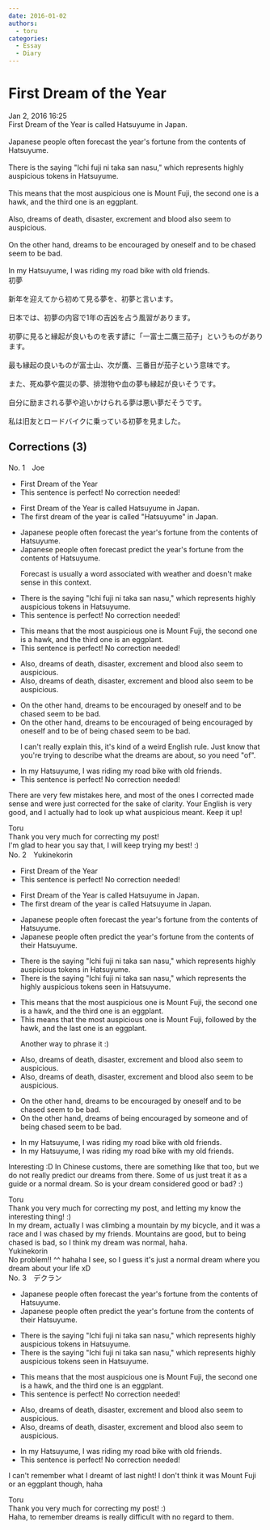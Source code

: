 ```yaml
---
date: 2016-01-02
authors:
  - toru
categories:
  - Essay
  - Diary
---
```


<h1 id="subject_show">First Dream of the Year</h1>
<div class="date">Jan 2, 2016 16:25</div>
<div id="post"><div id="body_show_ori">
First Dream of the Year is called Hatsuyume in Japan.<br/><br/>Japanese people often forecast the year's fortune from the contents of Hatsuyume.<br/><br/>There is the saying "Ichi fuji ni taka san nasu," which represents highly auspicious tokens in Hatsuyume.<br/><br/>This means that the most auspicious one is Mount Fuji, the second one is a hawk, and the third one is an eggplant.<br/><br/>Also, dreams of death, disaster, excrement and blood also seem to auspicious.<br/><br/>On the other hand, dreams to be encouraged by oneself and to be chased seem to be bad.<br/><br/>In my Hatsuyume, I was riding my road bike with old friends.
</div></div>

<!-- more -->

<div id="post_ja"><div id="body_show_mo">
初夢<br/><br/>新年を迎えてから初めて見る夢を、初夢と言います。<br/><br/>日本では、初夢の内容で1年の吉凶を占う風習があります。<br/><br/>初夢に見ると縁起が良いものを表す諺に「一富士二鷹三茄子」というものがあります。<br/><br/>最も縁起の良いものが富士山、次が鷹、三番目が茄子という意味です。<br/><br/>また、死ぬ夢や震災の夢、排泄物や血の夢も縁起が良いそうです。<br/><br/>自分に励まされる夢や追いかけられる夢は悪い夢だそうです。<br/><br/>私は旧友とロードバイクに乗っている初夢を見ました。
</div></div>

## Corrections (3)
<div id="block"><div class="first_name"> No. 1　<span class="just_name">Joe</span></div><div id="block2">
<ul class="correction_field">
<li class="incorrect">First Dream of the Year</li>
<li class="corrected perfect">This sentence is perfect! No correction needed!</li>
</ul>
<ul class="correction_field">
<li class="incorrect">First Dream of the Year is called Hatsuyume in Japan.</li>
<li class="corrected correct">
<span class="f_red">The</span> <span class="f_red">f</span>irst <span class="f_red">d</span>ream of the <span class="f_red">y</span>ear is called <span class="f_blue">"</span>Hatsuyume<span class="f_blue">"</span> in Japan.
</li>
</ul>
<ul class="correction_field">
<li class="incorrect">Japanese people often forecast the year's fortune from the contents of Hatsuyume.</li>
<li class="corrected correct">
Japanese people often <span class="sline">forecast</span> <span class="f_red">predict</span> the year's fortune from the contents of Hatsuyume.
<p class="correction_comment">Forecast is usually a word associated with weather and doesn't make sense in this context.</p>
</li>
</ul>
<ul class="correction_field">
<li class="incorrect">There is the saying "Ichi fuji ni taka san nasu," which represents highly auspicious tokens in Hatsuyume.</li>
<li class="corrected perfect">This sentence is perfect! No correction needed!</li>
</ul>
<ul class="correction_field">
<li class="incorrect">This means that the most auspicious one is Mount Fuji, the second one is a hawk, and the third one is an eggplant.</li>
<li class="corrected perfect">This sentence is perfect! No correction needed!</li>
</ul>
<ul class="correction_field">
<li class="incorrect">Also, dreams of death, disaster, excrement and blood also seem to auspicious.</li>
<li class="corrected correct">
Also, dreams of death, disaster, excrement and blood also seem to <span class="f_red">be</span> auspicious.
</li>
</ul>
<ul class="correction_field">
<li class="incorrect">On the other hand, dreams to be encouraged by oneself and to be chased seem to be bad.</li>
<li class="corrected correct">
On the other hand, dreams <span class="sline">to be encouraged</span> <span class="f_red">of being encouraged</span> by oneself and <span class="sline">to be</span> <span class="f_red">of being</span> chased seem to be bad.
<p class="correction_comment">I can't really explain this, it's kind of a weird English rule. Just know that you're trying to describe what the dreams are about, so you need "of".</p>
</li>
</ul>
<ul class="correction_field">
<li class="incorrect">In my Hatsuyume, I was riding my road bike with old friends.</li>
<li class="corrected perfect">This sentence is perfect! No correction needed!</li>
</ul>
<p class="comment_small">
 There are very few mistakes here, and most of the ones I corrected made sense and were just corrected for the sake of clarity. Your English is very good, and I actually had to look up what auspicious meant. Keep it up!
</p>

</div><div class="name"><span class="just_name">Toru</span><br>
Thank you very much for correcting my post!<br/>I'm glad to hear you say that, I will keep trying my best! :)
</div>
</div>
<div id="block"><div class="first_name"> No. 2　<span class="just_name">Yukinekorin</span></div><div id="block2">
<ul class="correction_field">
<li class="incorrect">First Dream of the Year</li>
<li class="corrected perfect">This sentence is perfect! No correction needed!</li>
</ul>
<ul class="correction_field">
<li class="incorrect">First Dream of the Year is called Hatsuyume in Japan.</li>
<li class="corrected correct">
<span class="f_blue">The first dream of the year</span> is called Hatsuyume in Japan.
</li>
</ul>
<ul class="correction_field">
<li class="incorrect">Japanese people often forecast the year's fortune from the contents of Hatsuyume.</li>
<li class="corrected correct">
Japanese people often <span class="f_blue">predict </span>the year's fortune from the contents of <span class="f_blue">their </span>Hatsuyume.
</li>
</ul>
<ul class="correction_field">
<li class="incorrect">There is the saying "Ichi fuji ni taka san nasu," which represents highly auspicious tokens in Hatsuyume.</li>
<li class="corrected correct">
There is the saying "Ichi fuji ni taka san nasu," which represents <span class="f_blue">the </span>highly auspicious tokens <span class="f_blue">seen in </span>Hatsuyume.
</li>
</ul>
<ul class="correction_field">
<li class="incorrect">This means that the most auspicious one is Mount Fuji, the second one is a hawk, and the third one is an eggplant.</li>
<li class="corrected correct">
This means that the most auspicious one is Mount Fuji, <span class="f_blue">followed by the </span>hawk, and the <span class="f_blue">last </span>one is an eggplant.
<p class="correction_comment">Another way to phrase it :)</p>
</li>
</ul>
<ul class="correction_field">
<li class="incorrect">Also, dreams of death, disaster, excrement and blood also seem to auspicious.</li>
<li class="corrected correct">
Also, dreams of death, disaster, excrement and blood also seem to <span class="f_blue">be</span> auspicious.
</li>
</ul>
<ul class="correction_field">
<li class="incorrect">On the other hand, dreams to be encouraged by oneself and to be chased seem to be bad.</li>
<li class="corrected correct">
On the other hand, dreams <span class="f_blue">of being encouraged by someone </span>and <span class="f_blue">of being</span> chased seem to be bad.
</li>
</ul>
<ul class="correction_field">
<li class="incorrect">In my Hatsuyume, I was riding my road bike with old friends.</li>
<li class="corrected correct">
In my Hatsuyume, I was riding my road bike with <span class="f_blue">my </span>old friends.
</li>
</ul>
<p class="comment_small">
 Interesting :D In Chinese customs, there are something like that too, but we do not really predict our dreams from there. Some of us just treat it as a guide or a normal dream. So is your dream considered good or bad? :)
</p>

</div><div class="name"><span class="just_name">Toru</span><br>
Thank you very much for correcting my post, and letting my know the interesting thing! :)<br/>In my dream, actually I was climbing a mountain by my bicycle, and it was a race and I was chased by my friends. Mountains are good, but to being chased is bad, so I think my dream was normal, haha.
</div>
<div class="name"><span class="just_name">Yukinekorin</span><br>
No problem!! ^^ hahaha I see, so I guess it's just a normal dream where you dream about your life xD
</div>
</div>
<div id="block"><div class="first_name"> No. 3　<span class="just_name">デクラン</span></div><div id="block2">
<ul class="correction_field">
<li class="incorrect">Japanese people often forecast the year's fortune from the contents of Hatsuyume.</li>
<li class="corrected correct">
Japanese people often <span class="f_blue">predict</span> the year's fortune from the contents of <span class="f_red">their</span> Hatsuyume.
</li>
</ul>
<ul class="correction_field">
<li class="incorrect">There is the saying "Ichi fuji ni taka san nasu," which represents highly auspicious tokens in Hatsuyume.</li>
<li class="corrected correct">
There is the saying "Ichi fuji ni taka san nasu," which represent<span class="sline">s</span> highly auspicious tokens <span class="f_blue">seen </span>in Hatsuyume.
</li>
</ul>
<ul class="correction_field">
<li class="incorrect">This means that the most auspicious one is Mount Fuji, the second one is a hawk, and the third one is an eggplant.</li>
<li class="corrected perfect">This sentence is perfect! No correction needed!</li>
</ul>
<ul class="correction_field">
<li class="incorrect">Also, dreams of death, disaster, excrement and blood also seem to auspicious.</li>
<li class="corrected correct">
Also, dreams of death, disaster, excrement and blood <span class="sline">also</span> seem to auspicious.
</li>
</ul>
<ul class="correction_field">
<li class="incorrect">In my Hatsuyume, I was riding my road bike with old friends.</li>
<li class="corrected perfect">This sentence is perfect! No correction needed!</li>
</ul>
<p class="comment_small">
 I can't remember what I dreamt of last night! I don't think it was Mount Fuji or an eggplant though, haha
</p>

</div><div class="name"><span class="just_name">Toru</span><br>
Thank you very much for correcting my post! :)<br/>Haha, to remember dreams is really difficult with no regard to them.
</div>
</div>
